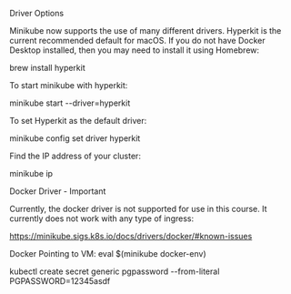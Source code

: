 Driver Options

Minikube now supports the use of many different drivers. Hyperkit is the current recommended default for macOS. If you do not have Docker Desktop installed, then you may need to install it using Homebrew:

brew install hyperkit

To start minikube with hyperkit:

minikube start --driver=hyperkit

To set Hyperkit as the default driver:

minikube config set driver hyperkit

Find the IP address of your cluster:

minikube ip

Docker Driver - Important

Currently, the docker driver is not supported for use in this course. It currently does not work with any type of ingress:

https://minikube.sigs.k8s.io/docs/drivers/docker/#known-issues

Docker Pointing to VM:
eval $(minikube docker-env)


kubectl create secret generic pgpassword --from-literal PGPASSWORD=12345asdf
